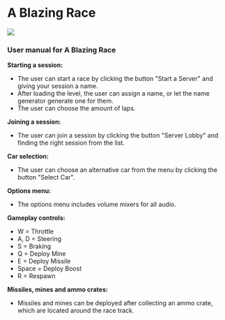 # A Blazing Race
![](https://i.imgur.com/mgxVnni.png)

### User manual for A Blazing Race

**Starting a session:**
- The user can start a race by clicking the button "Start a Server" and giving your session a name.
- After loading the level, the user can assign a name, or let the name generator generate one for them.
- The user can choose the amount of laps.

**Joining a session:**
- The user can join a session by clicking the button "Server Lobby" and finding the right session from the list.

**Car selection:**
- The user can choose an alternative car from the menu by clicking the button "Select Car".

**Options menu:**
- The options menu includes volume mixers for all audio.

**Gameplay controls:**
- W = Throttle
- A, D = Steering
- S = Braking
- Q = Deploy Mine
- E = Deploy Missile
- Space = Deploy Boost
- R = Respawn

**Missiles, mines and ammo crates:**
- Missiles and mines can be deployed after collecting an ammo crate, which are located around the race track.
